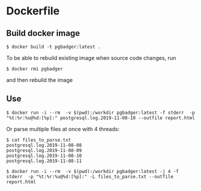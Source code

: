 # Dockerfile
## Build docker image
```
$ docker build -t pgbadger:latest .
```

To be able to rebuild existing image when source code changes, run
```
$ docker rmi pgbadger
```
and then rebuild the image


## Use
```
$ docker run -i --rm  -v $(pwd):/workdir pgbadger:latest -f stderr  -p "%t:%r:%u@%d:[%p]:" postgresql.log.2019-11-08-10 --outfile report.html
```

Or parse multiple files at once with 4 threads:
```
$ cat files_to_parse.txt
postgresql.log.2019-11-08-08
postgresql.log.2019-11-08-09
postgresql.log.2019-11-08-10
postgresql.log.2019-11-08-11

$ docker run -i --rm  -v $(pwd):/workdir pgbadger:latest -j 4 -f stderr  -p "%t:%r:%u@%d:[%p]:" -L files_to_parse.txt --outfile report.html
```
